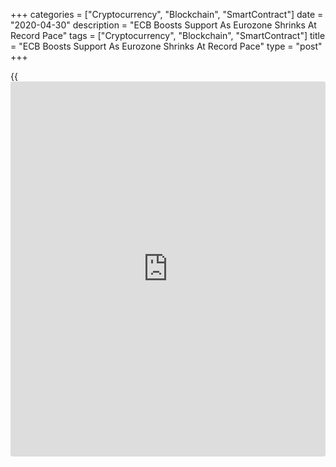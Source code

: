 +++
categories = ["Cryptocurrency", "Blockchain", "SmartContract"]
date = "2020-04-30"
description = "ECB Boosts Support As Eurozone Shrinks At Record Pace"
tags = ["Cryptocurrency", "Blockchain", "SmartContract"]
title = "ECB Boosts Support As Eurozone Shrinks At Record Pace"
type = "post"
+++

{{<iframe id="large-banner" src="https://www.bounty.group/#slide=7.0" width="100%" height="600" scrolling="no" style="border: 0px solid rgb(216, 221, 230); border-radius: 3px;">}}

The European Central Bank strengthened its liquidity supportive measures
as the currency bloc contracted at the sharpest pace since 1995 as most
of the member states introduced [coronavirus][1] containment measures.

Following its scheduled meeting on Thursday, the Governing Council of
the ECB decided to ease the conditions on the targeted longer-term
refinancing operations, or TLTRO. The bank lowered the interest rate on
TLTRO operations to 50 basis points below the average interest rate.

In order to support liquidity conditions, a new series of non-targeted
pandemic emergency longer-term refinancing operations, or PELTRO, will
be conducted from May 2020.

Further, the ECB will continue its EUR 750 billion new pandemic
emergency purchase programme in a flexible manner over time, across
asset classes and among jurisdictions.

Moreover, net purchases under the asset purchase programme will continue
at a monthly pace of EUR 20 billion, together with the purchases under
the additional EUR 120 billion temporary envelope until the end of the
year.

The council said it is fully prepared to increase the quantitative
easing.

The ECB left the key interest rate, which is the rate on the main
refinancing operations, at record low zero, as expected.

The deposit facility rate was kept at -0.50 percent. The marginal
lending facility rate was maintained at 0.25 percent.

Official data showed that the currency bloc contracted 3.8 percent
sequentially in the first quarter, in contrast to a 0.1 percent rise in
the fourth quarter of 2019. This was the biggest fall on record.

At the press conference in Frankfurt, ECB President Christine Lagarde
said the [economy][2] will contract as much as 12 percent this year. She
said the bloc is facing an economic contraction of magnitude and speed
that are unprecedented in peacetime.

Carsten Brzeski, an ING economist said the decision to keep all
instruments and QE unchanged showed that it first wants to take stock of
all recent measures.

"It probably also wants to keep some powder dry. And, this dry powder is
needed, as today's GDP data has given us the first impression of how
severe the crisis in the eurozone actually is," Brzeski added.

For comments and feedback [contact](https://www.playgroundfx.com/contact/): editorial@rtt[news](https://www.letsplayfx.com/blog/forex-news-website/).com

[Business News][3]

   1. www.rtt[news](https://www.letsplayfx.com/blog/forex-news-website/).com/list/coronavirus.aspx
   2. www.rtt[news](https://www.letsplayfx.com/blog/forex-news-website/).com/Content/EconomicNews.aspx
   3. www.rtt[news](https://www.letsplayfx.com/blog/forex-news-website/).com/Content/Business.aspx